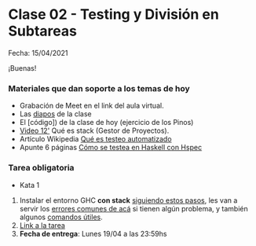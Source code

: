 # Clase 02 - Testing y División en Subtareas

Fecha: 15/04/2021

¡Buenas!

### Materiales que dan soporte a los temas de hoy

* Grabación de Meet en el link del aula virtual.
* Las [diapos](https://docs.google.com/presentation/d/1sIYF6RsYUKkhoSS2tpnNO3TUJqGof8lQP_410AdPANM/edit?usp=sharing) de la clase
* El [código]) de la clase de hoy (ejercicio de los Pinos)
* [Video 12'](https://www.youtube.com/watch?v=FCwwOM_7jZo)	Qué es stack (Gestor de Proyectos).
* Artículo Wikipedia	[Qué es testeo automatizado](https://es.wikipedia.org/wiki/Prueba_unitaria)
*	Apunte 6 páginas	[Cómo se testea en Haskell con Hspec](https://docs.google.com/document/d/17EPSZSw7oY_Rv2VjEX2kMZDFklMOcDVVxyve9HSG0mE/edit)


### Tarea obligatoria

*	Kata 1
 1. Instalar el entorno GHC **con stack** [siguiendo estos pasos](https://github.com/pdep-utn/enunciados-miercoles-noche/blob/master/pages/haskell/entorno.md), les van a servir los [errores comunes de acá](https://github.com/pdep-utn/enunciados-miercoles-noche/blob/master/pages/haskell/troubleshooting.md) si tienen algún problema, y también algunos [comandos útiles](https://github.com/pdep-utn/enunciados-miercoles-noche/blob/master/pages/haskell/trabajo.md).
 2. [Link a la tarea](https://classroom.github.com/a/l6H5Y95q)
 3. **Fecha de entrega**: Lunes 19/04 a las 23:59hs